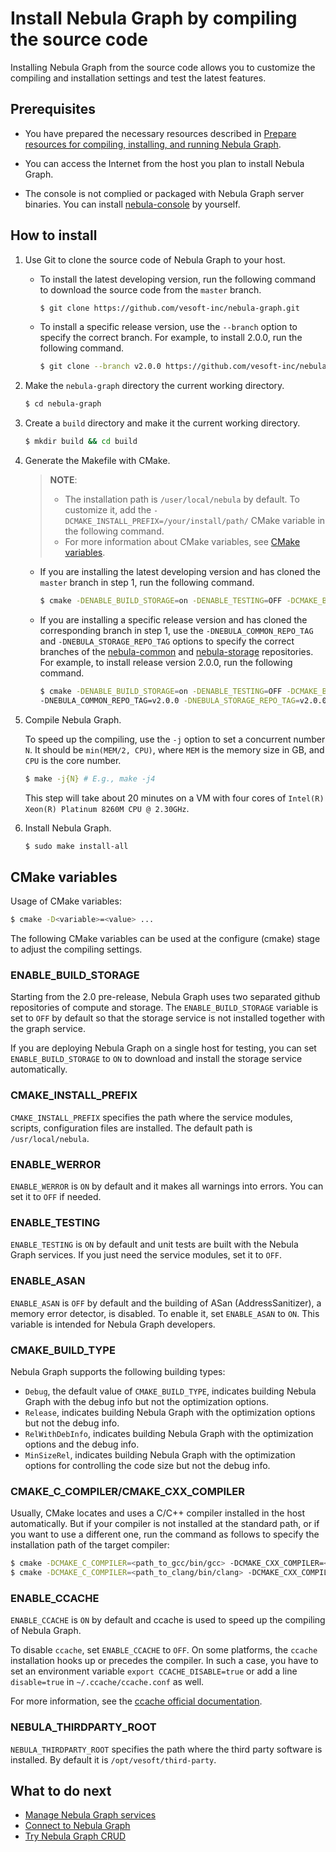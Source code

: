 # Install Nebula Graph by compiling the source code

Installing Nebula Graph from the source code allows you to customize the compiling and installation settings and test the latest features.

## Prerequisites

- You have prepared the necessary resources described in [Prepare resources for compiling, installing, and running Nebula Graph](../1.resource-preparations.md).

- You can access the Internet from the host you plan to install Nebula Graph.

- The console is not complied or packaged with Nebula Graph server binaries. You can install [nebula-console](https://github.com/vesoft-inc/nebula-console) by yourself.

## How to install

1. Use Git to clone the source code of Nebula Graph to your host.

   - To install the latest developing version, run the following command to download the source code from the `master` branch.

       ```bash
       $ git clone https://github.com/vesoft-inc/nebula-graph.git
       ```

   - To install a specific release version, use the `--branch` option to specify the correct branch. For example, to install 2.0.0, run the following command.

       ```bash
       $ git clone --branch v2.0.0 https://github.com/vesoft-inc/nebula-graph.git
       ```

2. Make the `nebula-graph` directory the current working directory.

    ```bash
    $ cd nebula-graph
    ```

3. Create a `build` directory and make it the current working directory.

    ```bash
    $ mkdir build && cd build
    ```

4. Generate the Makefile with CMake.

    > **NOTE**:
    >
    >- The installation path is `/user/local/nebula` by default. To customize it, add the `-DCMAKE_INSTALL_PREFIX=/your/install/path/` CMake variable in the following command.
    >- For more information about CMake variables, see [CMake variables](#cmake_variables).

   - If you are installing the latest developing version and has cloned the `master` branch in step 1, run the following command.

       ```bash
       $ cmake -DENABLE_BUILD_STORAGE=on -DENABLE_TESTING=OFF -DCMAKE_BUILD_TYPE=Release ..
       ```

   - If you are installing a specific release version and has cloned the corresponding branch in step 1, use the `-DNEBULA_COMMON_REPO_TAG` and `-DNEBULA_STORAGE_REPO_TAG` options to specify the correct branches of the [nebula-common](https://github.com/vesoft-inc/nebula-common "GitHub page of the nebula-common repository") and [nebula-storage](https://github.com/vesoft-inc/nebula-storage "GitHub page of the nebula-storage repository") repositories. For example, to install release version 2.0.0, run the following command.

       ```bash
       $ cmake -DENABLE_BUILD_STORAGE=on -DENABLE_TESTING=OFF -DCMAKE_BUILD_TYPE=Release \
       -DNEBULA_COMMON_REPO_TAG=v2.0.0 -DNEBULA_STORAGE_REPO_TAG=v2.0.0 ..
       ```

5. Compile Nebula Graph.

    To speed up the compiling, use the `-j` option to set a concurrent number `N`. It should be `min(MEM/2, CPU)`, where `MEM` is the memory size in GB, and `CPU` is the core number.

    ```bash
    $ make -j{N} # E.g., make -j4
    ```

    This step will take about 20 minutes on a VM with four cores of `Intel(R) Xeon(R) Platinum 8260M CPU @ 2.30GHz`.

6. Install Nebula Graph.

    ```bash
    $ sudo make install-all
    ```

## CMake variables

Usage of CMake variables:

```bash
$ cmake -D<variable>=<value> ...
```

The following CMake variables can be used at the configure (cmake) stage to adjust the compiling settings.

### ENABLE_BUILD_STORAGE

Starting from the 2.0 pre-release, Nebula Graph uses two separated github repositories of compute and storage. The `ENABLE_BUILD_STORAGE` variable is set to `OFF` by default so that the storage service is not installed together with the graph service.

If you are deploying Nebula Graph on a single host for testing, you can set `ENABLE_BUILD_STORAGE` to `ON` to download and install the storage service automatically.

### CMAKE_INSTALL_PREFIX

`CMAKE_INSTALL_PREFIX` specifies the path where the service modules, scripts, configuration files are installed. The default path is `/usr/local/nebula`.

### ENABLE_WERROR

`ENABLE_WERROR` is `ON` by default and it makes all warnings into errors. You can set it to `OFF` if needed.

### ENABLE_TESTING

`ENABLE_TESTING` is `ON` by default and unit tests are built with the Nebula Graph services. If you just need the service modules, set it to `OFF`.

### ENABLE_ASAN

`ENABLE_ASAN` is `OFF` by default and the building of ASan (AddressSanitizer), a memory error detector, is disabled. To enable it, set `ENABLE_ASAN` to `ON`. This variable is intended for Nebula Graph developers.

### CMAKE_BUILD_TYPE

Nebula Graph supports the following building types:

- `Debug`, the default value of `CMAKE_BUILD_TYPE`, indicates building Nebula Graph with the debug info but not the optimization options.
- `Release`, indicates building Nebula Graph with the optimization options but not the debug info.
- `RelWithDebInfo`, indicates building Nebula Graph with the optimization options and the debug info.
- `MinSizeRel`, indicates building Nebula Graph with the optimization options for controlling the code size but not the debug info.

### CMAKE_C_COMPILER/CMAKE_CXX_COMPILER

Usually, CMake locates and uses a C/C++ compiler installed in the host automatically. But if your compiler is not installed at the standard path, or if you want to use a different one, run the command as follows to specify the installation path of the target compiler:

```bash
$ cmake -DCMAKE_C_COMPILER=<path_to_gcc/bin/gcc> -DCMAKE_CXX_COMPILER=<path_to_gcc/bin/g++> ..
$ cmake -DCMAKE_C_COMPILER=<path_to_clang/bin/clang> -DCMAKE_CXX_COMPILER=<path_to_clang/bin/clang++> ..
```

### ENABLE_CCACHE

`ENABLE_CCACHE` is `ON` by default and ccache is used to speed up the compiling of Nebula Graph.

To disable `ccache`, set `ENABLE_CCACHE` to `OFF`. On some platforms, the `ccache` installation hooks up or precedes the compiler. In such a case, you have to set an environment variable `export CCACHE_DISABLE=true` or add a line `disable=true` in `~/.ccache/ccache.conf` as well.

For more information, see the [ccache official documentation](https://ccache.dev/manual/3.7.6.html).

### NEBULA_THIRDPARTY_ROOT

`NEBULA_THIRDPARTY_ROOT` specifies the path where the third party software is installed. By default it is `/opt/vesoft/third-party`.

## What to do next

- [Manage Nebula Graph services](../../2.quickstart/5.start-stop-service.md)
- [Connect to Nebula Graph](../../2.quick-start/3.connect-to-nebula-graph.md)
- [Try Nebula Graph CRUD](../../2.quick-start/4.nebula-graph-crud.md)
